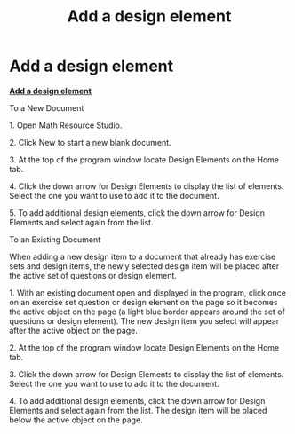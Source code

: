 ﻿---
title: Add a design element
category: tutorials
---

# Add a design element

**<u>Add a design element</u>**

To a New Document

1\. Open Math Resource Studio.

2\. Click New to start a new blank document.

3\. At the top of the program window locate Design Elements on the Home tab.

4\. Click the down arrow for Design Elements to display the list of elements. Select the one you want to use to add it to the document.

5\. To add additional design elements, click the down arrow for Design Elements and select again from the list.

To an Existing Document

When adding a new design item to a document that already has exercise sets and design items, the newly selected design item will be placed after the active set of questions or design element.

1\. With an existing document open and displayed in the program, click once on an exercise set question or design element on the page so it becomes the active object on the page (a light blue border appears around the set of questions or design element). The new design item you select will appear after the active object on the page.

2\. At the top of the program window locate Design Elements on the Home tab.

3\. Click the down arrow for Design Elements to display the list of elements. Select the one you want to use to add it to the document.

4\. To add additional design elements, click the down arrow for Design Elements and select again from the list. The design item will be placed below the active object on the page.
